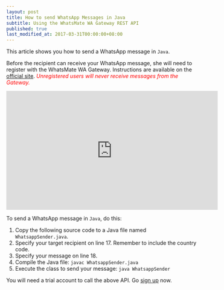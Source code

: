 ```yaml
---
layout: post
title: How to send WhatsApp Messages in Java
subtitle: Using the WhatsMate WA Gateway REST API
published: true
last_modified_at: 2017-03-31T00:00:00+08:00
---
```


This article shows you how to send a WhatsApp message in `Java`.

Before the recipient can receive your WhatsApp message, she will need to register with the WhatsMate WA Gateway. Instructions are available on the [official site](https://www.whatsmate.net/whatsapp-gateway-api.html). <span style="color:red">*Unregistered users will never receive messages from the Gateway.*</span>


<iframe width="560" height="315" src="https://www.youtube.com/embed/1okPnULKSJM?rel=0&cc_load_policy=1" frameborder="0" allowfullscreen></iframe>


To send a WhatsApp message in `Java`, do this:

1. Copy the following source code to a Java file named `WhatsappSender.java`.  <script src="https://gist.github.com/whatsmate/ada1343baa4f7364d3e1.js"></script>
2. Specify your target recipient on line 17. Remember to include the country code.
3. Specify your message on line 18.
4. Compile the Java file:  `javac WhatsappSender.java`
5. Execute the class to send your message: `java WhatsappSender`


You will need a trial account to call the above API. Go [sign up](https://www.whatsmate.net/whatsapp-gateway-api.html) now.



<br>
<script async src="//pagead2.googlesyndication.com/pagead/js/adsbygoogle.js"></script>
<ins class="adsbygoogle"
     style="display:inline-block;width:728px;height:90px"
     data-ad-client="ca-pub-7383487179928477"
     data-ad-slot="6959057004"></ins>
<script>
(adsbygoogle = window.adsbygoogle || []).push({});
</script>
<br>

